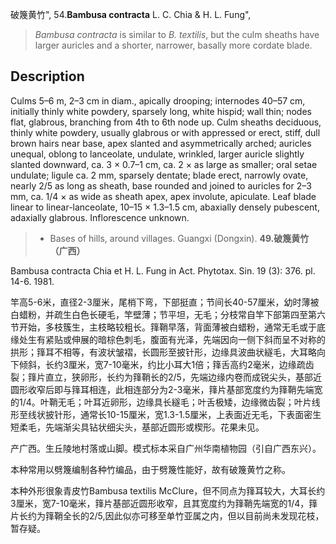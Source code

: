 破篾黄竹",
54.**Bambusa contracta** L. C. Chia & H. L. Fung",

> *Bambusa contracta* is similar to *B. textilis*, but the culm sheaths have larger auricles and a shorter, narrower, basally more cordate blade.

## Description
Culms 5–6 m, 2–3 cm in diam., apically drooping; internodes 40–57 cm, initially thinly white powdery, sparsely long, white hispid; wall thin; nodes flat, glabrous, branching from 4th to 6th node up. Culm sheaths deciduous, thinly white powdery, usually glabrous or with appressed or erect, stiff, dull brown hairs near base, apex slanted and asymmetrically arched; auricles unequal, oblong to lanceolate, undulate, wrinkled, larger auricle slightly slanted downward, ca. 3 × 0.7–1 cm, ca. 2 × as large as smaller; oral setae undulate; ligule ca. 2 mm, sparsely dentate; blade erect, narrowly ovate, nearly 2/5 as long as sheath, base rounded and joined to auricles for 2–3 mm, ca. 1/4 × as wide as sheath apex, apex involute, apiculate. Leaf blade linear to linear-lanceolate, 10–15 × 1.3–1.5 cm, abaxially densely pubescent, adaxially glabrous. Inflorescence unknown.

> * Bases of hills, around villages. Guangxi (Dongxin).
**49.破篾黄竹（广西）**

Bambusa contracta Chia et H. L. Fung in Act. Phytotax. Sin. 19 (3): 376. pl. 14-6. 1981.

竿高5-6米，直径2-3厘米，尾梢下弯，下部挺直；节间长40-57厘米，幼时薄被白蜡粉，并疏生白色长硬毛，竿壁薄；节平坦，无毛；分枝常自竿下部第四至第六节开始，多枝簇生，主枝略较粗长。箨鞘早落，背面薄被白蜡粉，通常无毛或于底缘处生有紧贴或伸展的暗棕色刺毛，腹面有光泽，先端因向一侧下斜而呈不对称的拱形；箨耳不相等，有波状皱褶，长圆形至披针形，边缘具波曲状繸毛，大耳略向下倾斜，长约3厘米，宽7-10毫米，约比小耳大1倍；箨舌高约2毫米，边缘疏齿裂；箨片直立，狭卵形，长约为箨鞘长的2/5，先端边缘内卷而成锐尖头，基部近圆形收窄后即与箨耳相连，此相连部分为2-3毫米，箨片基部宽度约为箨鞘先端宽的1/4。叶鞘无毛；叶耳近卵形，边缘具长繸毛；叶舌极矮，边缘微齿裂；叶片线形至线状披针形，通常长10-15厘米，宽1.3-1.5厘米，上表面近无毛，下表面密生短柔毛，先端渐尖具钻状细尖头，基部近圆形或楔形。花果未见。

产广西。生丘陵地村落或山脚。模式标本采自广州华南植物园（引自广西东兴）。

本种常用以劈篾编制各种竹编品，由于劈篾性能好，故有破篾黄竹之称。

本种外形很象青皮竹Bambusa textilis McClure，但不同点为箨耳较大，大耳长约3厘米，宽7-10毫米，箨片基部近圆形收窄，且其宽度约为箨鞘先端宽的1/4，箨片长约为箨鞘全长的2/5,因此似亦可移至单竹亚属之内，但以目前尚未发现花枝，暂存疑。
